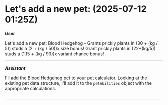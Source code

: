 <!-- Generated by SpecStory -->

# Let's add a new pet: (2025-07-12 01:25Z)

_**User**_

Let's add a new pet:
Blood Hedgehog - Grants prickly plants in (30 + (kg / 5)) studs a (2 + (kg / 50))x size bonus! Grant prickly plants in (22+(kg/5)) studs a (1.15 + (kg / 90))x variant chance bonus!

---

_**Assistant**_

I'll add the Blood Hedgehog pet to your pet calculator. Looking at the existing pet data structure, I'll add it to the `petAbilities` object with the appropriate calculations. 
````

````


---

